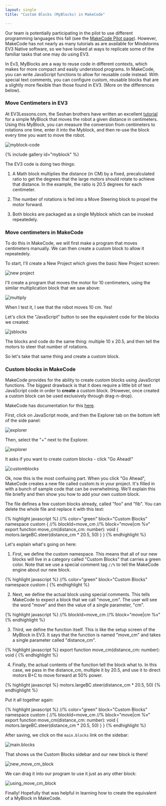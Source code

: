 ```yaml
---
layout: single
title: "Custom Blocks (MyBlocks) in MakeCode"

---
```


Our team is potentially participating in the pilot to use
different programming languages this fall (see the [MakeCode Pilot page](/programming/)). However, MakeCode has not nearly as many
tutorials as are available for Mindstorms EV3 Native software,
so we have looked at ways to replicate some of the familiar
tasks that one may do using EV3.

In Ev3, MyBlocks are a way to reuse code in different contexts,
which makes for more compact and easily understood programs. In 
MakeCode, you can write JavaScript functions to allow for reusable
code instead. With special text comments, you can configure
custom, reusable blocks that are a slightly more flexible than
those found in EV3. (More on the differences below).

### Move Centimeters in EV3

At EV3Lessons.com, the Seshan brothers have written an excellent
[tutorial](http://ev3lessons.com/en/ProgrammingLessons/intermediate/MoveDistance.pdf) for a simple MyBlock that moves the robot a given distance in centimeters. Using this MyBlock, you can measure the conversion from
centimeters to rotations one time, enter it into the Myblock,
and then re-use the block every time you want to move the robot.

![myblock-code](/assets/images/myblock-2.png)

{% include gallery id="myblock" %}

The EV3 code is doing two things:

1. A Math block multiplies the distance (in CM) by a fixed,
precalculated ratio to get the degrees that the large motors
should rotate to achieve that distance. In the example, the
ratio is 20.5 degrees for each centimeter.

2. The number of rotations is fed into a Move Steering block
to propel the motor forward.

3. Both blocks are packaged as a single Myblock which can
be invoked repeatedely.

### Move centimeters in MakeCode

To do this in MakeCode, we will first make a program that moves
centimeters manually. We can then create a custom block to
allow it repeatedely.

To start, I'll create a New Project which gives the basic New Project screen:

![new project](/assets/images/new_project.png)

I'll create a program that moves the motor for 10 centimeters, using
the similar multiplication block that we saw above:

![multiply](/assets/images/steer_multiply.png)

When I test it, I see that the robot moves 10 cm. Yes!

Let's click the "JavaScript" button to see the equivalent code for the
blocks we created:

![jsblocks](/assets/images/javascript_blocks_movecm.png)

The blocks and code do the same thing: multiple 10 x 20.5, and then
tell the motors to steer that number of rotations.

So let's take that same thing and create a custom block.

### Custom blocks in MakeCode

MakeCode provides for the ability to create custom blocks using
JavaScript functions. The biggest drawback is that it does require
a little bit of text JavaScript code in order to **create** a
custom block. (However, once created a custom block can be used
exclusively through drag-n-drop).

MakeCode has documentation for this [here](https://makecode.mindstorms.com/blocks/custom).

First, click on JavaScript mode, and then the Explorer tab on the
bottom left of the side panel:

![explorer](/assets/images/explorer1.png)

Then, select the "+" next to the Explorer.

![explorer](/assets/images/explorer2.png)

It asks if you want to create custom blocks - click "Go Ahead!"

![customblocks](/assets/images/add_custom_blocks.png)

Ok, now this is the most confusing part. When you click "Go Ahead",
MakeCode creates a new file called custom.ts in your project. It's filled
in with a bunch of sample code that can be overwhelming. We'll explain
this file briefly and then show you how to add your own custom
block.

The file defines a few custom blocks already, called "foo" and "fib".
You can delete the whole file and replace it with this text:

{% highlight javascript %}
//% color="green" block="Custom Blocks"
namespace custom {
    //% blockId=move_cm
    //% block="move|cm %v"
    export function move_cm(distance_cm: number): void {
        motors.largeBC.steer(distance_cm * 20.5, 50)
    }
}
{% endhighlight %}

Let's explain what's going on here:

1. First, we define the custom namespace. This means that all of our
new blocks will live in a category called "Custom Blocks" that
carries a green color. Note that we use a special comment tag ```//%```
to tell the MakeCode engine about our new block.

{% highlight javascript %}
//% color="green" block="Custom Blocks"
namespace custom {
{% endhighlight %}

2. Next, we define the actual block using special comments. This tells
MakeCode to expect a block that we call "move_cm". The user will see
the word "move" and then the value of a single parameter, "cm".

{% highlight javascript %}
    //% blockId=move_cm
    //% block="move|cm %v"
{% endhighlight %}

3. Third, we define the function itself. This is like the setup screen
of the MyBlock in EV3. It says that the function is named "move_cm"
and takes a single parameter called "distance_cm".

{% highlight javascript %}
    export function move_cm(distance_cm: number): void {
{% endhighlight %}

4. Finally, the actual contents of the function tell the block what to.
In this case, we pass in the distance_cm, multiple it by 20.5, and
use it to direct motors B+C to move forward at 50% power.

{% highlight javascript %}
        motors.largeBC.steer(distance_cm * 20.5, 50)
{% endhighlight %}

Put it all together again:

{% highlight javascript %}
//% color="green" block="Custom Blocks"
namespace custom {
    //% blockId=move_cm
    //% block="move|cm %v"
    export function move_cm(distance_cm: number): void {
        motors.largeBC.steer(distance_cm * 20.5, 50)
    }
}
{% endhighlight %}

After saving, we click on the ```main.blocks``` link on the
sidebar:

![main.blocks](/assets/images/main.blocks.png)

That shows us the Custom Blocks sidebar and our new block is there!

![new_move_cm_block](/assets/images/new_move_cm_block.png)

We can drag it into our program to use it just as any other block:

![using_move_cm_block](/assets/images/using_move_cm_block.png)

Finally! Hopefully that was helpful in learning how to create
the equivalent of a MyBlock in MakeCode.